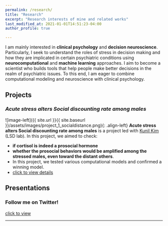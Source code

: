 ```yaml
---
permalink: /research/
title: "Research"
excerpt: "Research interests of mine and related works"
last_modified_at: 2021-01-01T14:51:23-04:00
author_profile: true

---
```

I am mainly interested in **clinical psychology** and **decision neuroscience**. Particularly, I seek to understand the roles of stress in decision making and how they are implicated in certain psychiatric conditions using **neurocomputational** and **machine learning** approaches. I aim to become a scientist who builds tools that help people make better decisions in the realm of psychiatric issues. To this end, I am eager to combine computational modeling and neuroscience with clinical psychology.

## Projects
### *Acute stress alters Social discounting rate among males*
![image-left]({{ site.url }}{{ site.baseurl }}/assets/images/project_1_socialdistance.png){: .align-left} **Acute stress alters Social discounting rate among males** is a project led with [Kunil Kim](http://socialdecisionneurosciencelab.org/people) (LSD lab). In this project, we aimed to check:
* **if cortisol is indeed a prosocial hormone** 
* **whether the prosocial behaviors would be amplified among the stressed males, even toward the distant others**.
* In this project, we tested various computational models and confirmed a winning model. 
* [click to view details](/asset/files/project_1_socialdistance.pdf)

## Presentations

### Follow me on Twitter!

[click to view](https://twitter.com/JeunghyunLee)

---
